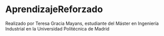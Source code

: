 # AprendizajeReforzado

Realizado por Teresa Gracia Mayans, estudiante del Máster en Ingeniería Industrial en la Universidad Politécnica de Madrid
